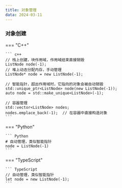 ```yaml
---
title: 对象管理
data: 2024-03-11
---
```


### 对象创建

=== "C++"

    ``` c++
    // 栈上创建，块作用域，作用域结束直接销毁
    ListNode node(-1);
    // 堆上动态分配内存，手动管理
    ListNode* node = new ListNode(-1);
    
    // 智能指针，超出作用域时，它指向的对象会被自动销毁
    std::unique_ptr<ListNode> node(new ListNode(-1));
    auto node = std::make_unique<ListNode>(-1);
    
    // 容器管理
    std::vector<ListNode> nodes;
    nodes.emplace_back(-1);  // 在容器中直接构造对象
    ```

=== "Python"

    ``` Python
    # 自动管理，类似智能指针
    node = ListNode(-1)
    ```

=== "TypeScript"

    ``` TypeScript
    // 自动管理，类似智能指针
    let node = new ListNode(-1);
    ```

#### 
